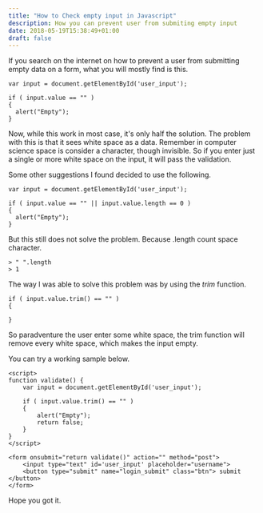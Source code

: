 ```yaml
---
title: "How to Check empty input in Javascript"
description: How you can prevent user from submiting empty input 
date: 2018-05-19T15:38:49+01:00
draft: false
---
```


If you search on the internet on how to prevent a user from submitting empty data on a form, what you will mostly find is this.
```
var input = document.getElementById('user_input');

if ( input.value == "" ) 
{
  alert("Empty");
}
```
Now, while this work in most case, it's only half the solution. The problem with this is that it sees white space as a data. Remember in computer science space is consider a character, though invisible. So if you enter just a single or more white space on the input, it will pass the validation.

Some other suggestions I found decided to use the following.
```
var input = document.getElementById('user_input');

if ( input.value == "" || input.value.length == 0 ) 
{
  alert("Empty");
}
```
But this still does not solve the problem. Because .length count space character.
```
> " ".length
> 1
```
The way I was able to solve this problem was by using the *trim* function.
```
if ( input.value.trim() == "" ) 
{

}
```
So paradventure the user enter some white space, the trim function will remove every white space, which makes the input empty.

You can try a working sample below.
```
<script>
function validate() {
    var input = document.getElementById('user_input');

    if ( input.value.trim() == "" ) 
    {
        alert("Empty");
        return false;
    }
}
</script>

<form onsubmit="return validate()" action="" method="post">
    <input type="text" id='user_input' placeholder="username">
    <button type="submit" name="login_submit" class="btn"> submit </button>
</form>
```
Hope you got it.